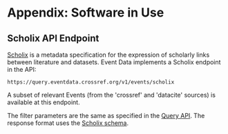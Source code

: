# Appendix: Software in Use

## Scholix API Endpoint

[Scholix](http://www.scholix.org/) is a metadata specification for the expression of scholarly links between literature and datasets. Event Data implements a Scholix endpoint in the API:

    https://query.eventdata.crossref.org/v1/events/scholix

A subset of relevant Events (from the 'crossref' and 'datacite' sources) is available at this endpoint. 

The filter parameters are the same as specified in the [Query API](/service/query-api). The response format uses the [Scholix schema](http://www.scholix.org/schema). 